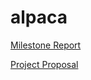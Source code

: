 # alpaca
[Milestone Report](<report/Milestone Report.pdf>)

[Project Proposal](<report/Project Proposal.pdf>)
